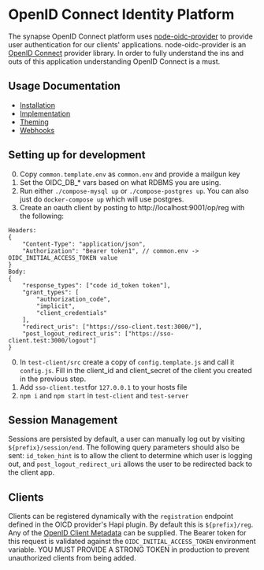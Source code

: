 # OpenID Connect Identity Platform

The synapse OpenID Connect platform uses [node-oidc-provider](https://github.com/panva/node-oidc-provider) to provide user authentication for our clients' applications. node-oidc-provider is an [OpenID Connect](http://openid.net/connect/) provider library. In order to fully understand the ins and outs of this application understanding OpenID Connect is a must.

## Usage Documentation
- [Installation](docs/installation.md)
- [Implementation](docs/implementation.md)
- [Theming](docs/theming.md)
- [Webhooks](docs/webhooks.md)

## Setting up for development

0. Copy `common.template.env` as `common.env` and provide a mailgun key
0. Set the OIDC_DB_* vars based on what RDBMS you are using.
0. Run either `./compose-mysql up` or `./compose-postgres up`. You can also just do `docker-compose up` which will use postgres.
0. Create an oauth client by posting to http://localhost:9001/op/reg with the following:
```
Headers:
{
    "Content-Type": "application/json",
    "Authorization": "Bearer token1", // common.env -> OIDC_INITIAL_ACCESS_TOKEN value
}
Body:
{
    "response_types": ["code id_token token"],
    "grant_types": [
        "authorization_code",
        "implicit",
        "client_credentials"
    ],
    "redirect_uris": ["https://sso-client.test:3000/"],
    "post_logout_redirect_uris": ["https://sso-client.test:3000/logout"]
}
```
0. In `test-client/src` create a copy of `config.template.js` and call it `config.js`. Fill in the
client_id and client_secret of the client you created in the previous step.
0. Add `sso-client.test`for `127.0.0.1` to your hosts file
0. `npm i` and `npm start` in `test-client` and `test-server`

## Session Management

Sessions are persisted by default, a user can manually log out by visiting `${prefix}/session/end`. The following query parameters should also be sent: `id_token_hint` is to allow the client to determine which user is logging out, and `post_logout_redirect_uri` allows the user to be redirected back to the client app.

## Clients

Clients can be registered dynamically with the `registration` endpoint defined in the OICD provider's Hapi plugin. By default this is `${prefix}/reg`. Any of the [OpenID Client Metadata](http://openid.net/specs/openid-connect-registration-1_0.html#ClientMetadata) can be supplied. The Bearer token for this request is validated against the `OIDC_INITIAL_ACCESS_TOKEN` environment variable. YOU MUST PROVIDE A STRONG TOKEN in production to prevent unauthorized clients from being added.
